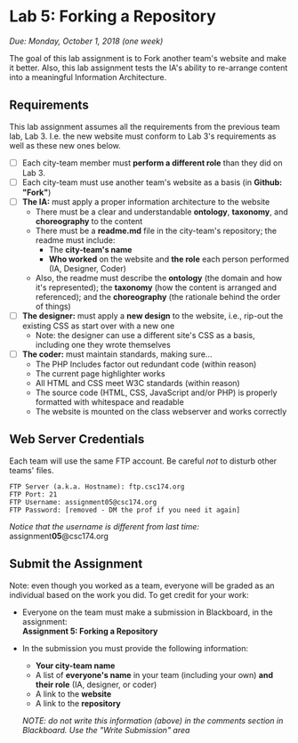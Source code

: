 # Lab 5: Forking a Repository

*Due: Monday, October 1, 2018 (one week)* 

The goal of this lab assignment is to Fork another team's website and make it better.  Also, this lab assignment tests the IA's ability to re-arrange content into a meaningful Information Architecture.

## Requirements

This lab assignment assumes all the requirements from the previous team lab, Lab 3.  I.e. the new website must conform to Lab 3's requirements as well as these new ones below.

- [ ] Each city-team member must **perform a different role** than they did on Lab 3.
- [ ] Each city-team must use another team's website as a basis (in **Github: "Fork"**)
- [ ] **The IA:** must apply a proper information architecture to the website
  - There must be a clear and understandable **ontology**, **taxonomy**, and **choreography** to the content
  - There must be a **readme.md** file in the city-team's repository; the readme must include: 
    - The **city-team's name** 
    - **Who worked** on the website and **the role** each person performed (IA, Designer, Coder)
  - Also, the readme must describe the **ontology** (the domain and how it's represented); the **taxonomy** (how the content is arranged and referenced); and the **choreography** (the rationale behind the order of things)
- [ ] **The designer:** must apply a **new design** to the website, i.e., rip-out the existing CSS as start over with a new one
  - Note: the designer can use a different site's CSS as a basis, including one they wrote themselves
- [ ] **The coder:** must maintain standards, making sure...
  - The PHP Includes factor out redundant code (within reason)
  - The current page highlighter works
  - All HTML and CSS meet W3C standards (within reason)
  - The source code (HTML, CSS, JavaScript and/or PHP) is properly formatted with whitespace and readable
  - The website is mounted on the class webserver and works correctly

## Web Server Credentials

Each team will use the same FTP account. Be careful *not* to disturb other teams' files.

```
FTP Server (a.k.a. Hostname): ftp.csc174.org
FTP Port: 21
FTP Username: assignment05@csc174.org
FTP Password: [removed - DM the prof if you need it again]
```

*Notice that the username is different from last time:* assignment**05**@csc174.org

## Submit the Assignment

Note: even though you worked as a team, everyone will be graded as an individual based on the work you did. To get credit for your work:

- Everyone on the team must make a submission in Blackboard, in the assignment:<br> **Assignment 5: Forking a Repository**

- In the submission you must provide the following information:

  - **Your city-team name**
  - A list of **everyone's name** in your team (including your own) **and their role** (IA, designer, or coder)
  - A link to the **website**
  - A link to the **repository**

  *NOTE: do not write this information (above) in the comments section in Blackboard.  Use the "Write Submission" area*